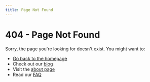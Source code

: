 ```yaml
---
title: Page Not Found
---
```


# 404 - Page Not Found

Sorry, the page you're looking for doesn't exist. You might want to:

- [Go back to the homepage](/)
- Check out our [blog](/blog)
- Visit the [about page](/pages/about.html)
- Read our [FAQ](/pages/faq.html) 